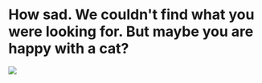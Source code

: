 # **How sad. We couldn't find what you were looking for. But maybe you are happy with a cat?**
![](https://static.wixstatic.com/media/2cd43b_89efc2c808b24161a81b0a8f9402e69c~mv2.png/v1/fill/w_166,h_249,q_90/2cd43b_89efc2c808b24161a81b0a8f9402e69c~mv2.png)